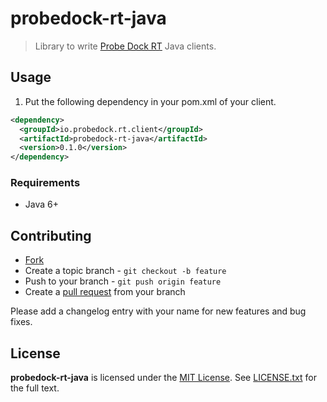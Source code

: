 # probedock-rt-java

> Library to write [Probe Dock RT](https://github.com/probedock/probedock-rt) Java clients.

## Usage

1. Put the following dependency in your pom.xml of your client.

```xml
<dependency>
  <groupId>io.probedock.rt.client</groupId>
  <artifactId>probedock-rt-java</artifactId>
  <version>0.1.0</version>
</dependency>
```

### Requirements

* Java 6+

## Contributing

* [Fork](https://help.github.com/articles/fork-a-repo)
* Create a topic branch - `git checkout -b feature`
* Push to your branch - `git push origin feature`
* Create a [pull request](http://help.github.com/pull-requests/) from your branch

Please add a changelog entry with your name for new features and bug fixes.

## License

**probedock-rt-java** is licensed under the [MIT License](http://opensource.org/licenses/MIT).
See [LICENSE.txt](LICENSE.txt) for the full text.
